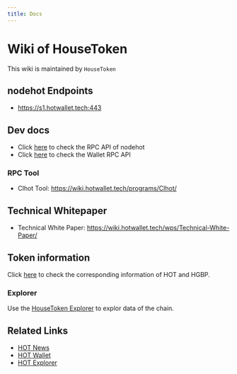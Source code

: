 ```yaml
---
title: Docs
---
```


# Wiki of HouseToken 
This wiki is maintained by `HouseToken`

## nodehot Endpoints

* https://s1.hotwallet.tech:443

## Dev docs

* Click [here](/rpcapi/rpcapi) to check the RPC API of nodehot
* Click [here](/rpcapi/wallet_rpc_api) to check the Wallet RPC API

### RPC Tool

* Clhot Tool: https://wiki.hotwallet.tech/programs/Clhot/

## Technical Whitepaper

* Technical White Paper: https://wiki.hotwallet.tech/wps/Technical-White-Paper/

## Token information

Click [here](/wps/token) to check the corresponding information of HOT and HGBP.

### Explorer

Use the [HouseToken Explorer](https://explorer.hotwallet.tech) to explor data of the chain.

## Related Links

* [HOT News](http://www.house-token.com/news/)
* [HOT Wallet](https://www.hotwallet.tech)
* [HOT Explorer](https://explorer.hotwallet.tech/exchange)